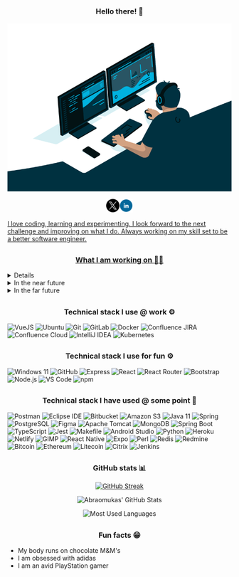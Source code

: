 # <h3 align="center">Hello there! :wave:</h3>

<div align="center">
  <a href="https://linkedin.com/in/abraomukas/"><img src="images/hero.gif" alt="Abraomukas in a nutshell"></a>

<a href="https://twitter.com/abraomukas"><img height="30" src="images/icons/twitter.png"/><a href="https://www.linkedin.com/in/abraomukas/"><img height="30" src="images/icons/linkedin.png"/>

</div>

I love coding, learning and experimenting. I look forward to the next challenge and improving on what I do. Always working on my skill set to be a better software engineer.

## <h3 align="center">What I am working on :man_technologist:</h3>

<details>
  <summary>Right now</summary>

- I work as a junior full stack engineer @ <a href="www.hyd.com.es">H&D España</a>

- Go through freeCodeCamp's certifications (<a href="https://www.freecodecamp.org/learn">click here</a>)

  - Back End Development and APIs :white_check_mark:
  - JavaScript Algorithms and Data Structures
  - Front End Development Libraries
  - Information Security
  - Data Visualization
  - Responsive Web Design
  - Coding Interview Prep

</details>

<details>
  <summary>In the near future</summary>

- Build a full stack solution to help gamers decide what to play next - <a href="#">What2Play</a>

- Build a full stack solution to help the gaming trophy hunting community - <a href="#">PSTrophiesHub</a>

</details>

<details>
  <summary>In the far future</summary>

- Finish Codility challenges (<a href="https://app.codility.com/programmers/challenges/">click here</a>)

- Build a Twitter clone

- Improve an existing solution to manage Toastmasters Clubs - <a href="#">easierSpeak</a>

</details>

## <h3 align="center">Technical stack I use @ work :gear:</h3>

![VueJS](https://img.shields.io/badge/-Vue_JS-informational?style=flat-square&logo=vue.js&logoColor=white&color=blue) ![Ubuntu](https://img.shields.io/badge/-Ubuntu-informational?style=flat-square&logo=Ubuntu&logoColor=white&color=blue) ![Git](https://img.shields.io/badge/-Git-informational?style=flat-square&logo=git&logoColor=white&color=blue) ![GitLab](https://img.shields.io/badge/-GitLab-informational?style=flat-square&logo=gitlab&logoColor=white&color=blue) ![Docker](https://img.shields.io/badge/-Docker-informational?style=flat-square&logo=docker&logoColor=white&color=blue) ![Confluence JIRA](https://img.shields.io/badge/-Confluence_JIRA-informational?style=flat-square&logo=jira&logoColor=white&color=blue) ![Confluence Cloud](https://img.shields.io/badge/-Confluence_Cloud-informational?style=flat-square&logo=confluence&logoColor=white&color=blue) ![IntelliJ IDEA](https://img.shields.io/badge/-IntelliJ_IDEA-informational?style=flat-square&logo=intellij-idea&logoColor=white&color=blue) ![Kubernetes](https://img.shields.io/badge/-Kubernetes-informational?style=flat-square&logo=kubernetes&logoColor=white&color=blue)

## <h3 align="center">Technical stack I use for fun :gear:</h3>

![Windows 11](https://img.shields.io/badge/-Windows_11-informational?style=flat-square&logo=windows&logoColor=white&color=darkblue) ![GitHub](https://img.shields.io/badge/-GitHub-informational?style=flat-square&logo=github&logoColor=white&color=darkblue) ![Express](https://img.shields.io/badge/-Express-informational?style=flat-square&logo=express&logoColor=white&color=darkblue) ![React](https://img.shields.io/badge/-React-informational?style=flat-square&logo=react&logoColor=white&color=darkblue) ![React Router](https://img.shields.io/badge/-React_Router-informational?style=flat-square&logo=react-router&logoColor=white&color=darkblue) ![Bootstrap](https://img.shields.io/badge/-Bootstrap-informational?style=flat-square&logo=bootstrap&logoColor=white&color=darkblue) ![Node.js](https://img.shields.io/badge/-Node.js-informational?style=flat-square&logo=node.js&logoColor=white&color=darkblue) ![VS Code](https://img.shields.io/badge/-VS_Code-informational?style=flat-square&logo=microsoft&logoColor=white&color=darkblue) ![npm](https://img.shields.io/badge/-npm-informational?style=flat-square&logo=npm&logoColor=white&color=darkblue)

## <h3 align="center">Technical stack I have used @ some point :shrug:</h3>

![Postman](https://img.shields.io/badge/-Postman-informational?style=flat-square&logo=postman&logoColor=white&color=gray) ![Eclipse IDE](https://img.shields.io/badge/-eclipse-informational?style=flat-square&logo=eclipse&logoColor=white&color=gray) ![Bitbucket](https://img.shields.io/badge/-Bitbucket-informational?style=flat-square&logo=bitbucket&logoColor=white&color=gray) ![Amazon S3](https://img.shields.io/badge/-AWS_S3-informational?style=flat-square&logo=amazon-s3&logoColor=white&color=gray) ![Java 11](https://img.shields.io/badge/-Java_11-informational?style=flat-square&logo=openjdk&logoColor=white&color=gray) ![Spring](https://img.shields.io/badge/-Spring-informational?style=flat-square&logo=spring&logoColor=white&color=gray) ![PostgreSQL](https://img.shields.io/badge/-PostgreSQL-informational?style=flat-square&logo=postgresql&logoColor=white&color=gray) ![Figma](https://img.shields.io/badge/-Figma-informational?style=flat-square&logo=figma&logoColor=white&color=gray) ![Apache Tomcat](https://img.shields.io/badge/-Apache_Tomcat-informational?style=flat-square&logo=apache-tomcat&logoColor=white&color=gray) ![MongoDB](https://img.shields.io/badge/-MongoDB-informational?style=flat-square&logo=mongodb&logoColor=white&color=gray) ![Spring Boot](https://img.shields.io/badge/-Spring_Boot-informational?style=flat-square&logo=springboot&logoColor=white&color=gray) ![TypeScript](https://img.shields.io/badge/-TypeScript-informational?style=flat-square&logo=typescript&logoColor=white&color=gray) ![Jest](https://img.shields.io/badge/-Jest-informational?style=flat-square&logo=jest&logoColor=white&color=gray) ![Makefile](https://img.shields.io/badge/-Makefile-informational?style=flat-square&logo=<<>>&logoColor=white&color=gray) ![Android Studio](https://img.shields.io/badge/-Android_Studio-informational?style=flat-square&logo=android-studio&logoColor=white&color=gray) ![Python](https://img.shields.io/badge/-Python-informational?style=flat-square&logo=python&logoColor=white&color=gray) ![Heroku](https://img.shields.io/badge/-Heroku-informational?style=flat-square&logo=heroku&logoColor=white&color=gray) ![Netlify](https://img.shields.io/badge/-Netlify-informational?style=flat-square&logo=netlify&logoColor=white&color=gray) ![GIMP](https://img.shields.io/badge/-GIMP-informational?style=flat-square&logo=gimp&logoColor=white&color=gray) ![React Native](https://img.shields.io/badge/-React_Native-informational?style=flat-square&logo=react&logoColor=white&color=gray) ![Expo](https://img.shields.io/badge/-Expo-informational?style=flat-square&logo=expo&logoColor=white&color=gray) ![Perl](https://img.shields.io/badge/-Perl-informational?style=flat-square&logo=perl&logoColor=white&color=gray) ![Redis](https://img.shields.io/badge/-Redis-informational?style=flat-square&logo=redis&logoColor=white&color=gray) ![Redmine](https://img.shields.io/badge/-Redmine-informational?style=flat-square&logo=redmine&logoColor=white&color=gray) ![Bitcoin](https://img.shields.io/badge/-Bitcoin-informational?style=flat-square&logo=bitcoin&logoColor=white&color=gray) ![Ethereum](https://img.shields.io/badge/-Ethereum-informational?style=flat-square&logo=ethereum&logoColor=white&color=gray) ![Litecoin](https://img.shields.io/badge/-Litecoin-informational?style=flat-square&logo=litecoin&logoColor=white&color=gray) ![Citrix](https://img.shields.io/badge/-Citrix-informational?style=flat-square&logo=citrix&logoColor=white&color=gray) ![Jenkins](https://img.shields.io/badge/-Jenkins-informational?style=flat-square&logo=jenkins&logoColor=white&color=gray)

## <h3 align="center">GitHub stats :bar_chart:</h3>

<div align="center">

[![GitHub Streak](https://streak-stats.demolab.com?user=abraomukas&theme=gotham&hide_border=false)](https://git.io/streak-stats)

![Abraomukas' GitHub Stats](https://github-readme-stats.vercel.app/api?username=abraomukas&theme=gotham&show_icons=true)

![Most Used Languages](https://github-readme-stats.vercel.app/api/top-langs/?username=abraomukas&theme=gotham&show_icons=true)

</div>

## <h3 align="center">Fun facts :grin:</h3>

- My body runs on chocolate M&M's
- I am obsessed with adidas
- I am an avid PlayStation gamer
